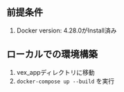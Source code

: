 ## 前提条件
1. Docker version: 4.28.0がInstall済み

## ローカルでの環境構築
1. vex_appディレクトリに移動
2. `docker-compose up --build` を実行

